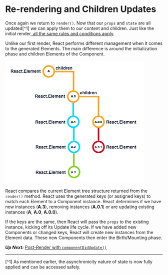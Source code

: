 # Re-rendering and Children Updates
 Once again we return to `render()`. Now that our `props` and `state` are all updated[^1] we can apply them to our content and children. Just like the initial render,[ all the same rules and conditions apply](../birth/component_render.md). 
  
 Unlike our first render, React performs different management when it comes to the generated Elements. The main difference is around the initialization phase and children Elements of the Component. 
 
 ![](react-tree-update.png)
 
 React compares the current Element tree structure returned from the `render()` method. React uses the generated keys (or assigned keys) to match each Element to a Component instance. React determines if we have new instances (**A.3**), removing instances (**A.0.1**) or are updating existing instances (**A**, **A.0**, **A.0.0**).
 
 If the keys are the same, then React will pass the `props` to the existing instance, kicking off its Update life cycle. If we have added new Components or changed keys, React will create new instances from the Element data. These new Components then enter the Birth/Mounting phase.
 
 ***Up Next:*** [Post-Render with `componentDidUpdate()`](postrender_with_componentdidupdate.md)
 
 ---
 
 [^1] As mentioned earlier, the asynchronicity nature of state is now fully applied and can be accessed safely.
 
 

